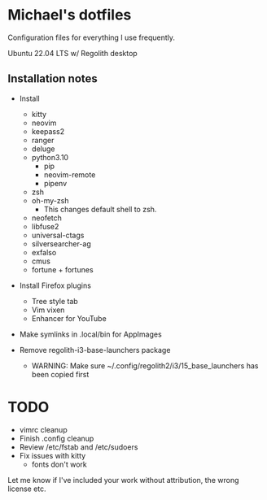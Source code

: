# Michael's dotfiles

Configuration files for everything I use frequently.

Ubuntu 22.04 LTS w/ Regolith desktop

## Installation notes

* Install
  - kitty
  - neovim
  - keepass2
  - ranger
  - deluge
  - python3.10
    + pip
    + neovim-remote
    + pipenv
  - zsh
  - oh-my-zsh
    + This changes default shell to zsh.
  - neofetch
  - libfuse2
  - universal-ctags
  - silversearcher-ag
  - exfalso
  - cmus
  - fortune + fortunes

* Install Firefox plugins
  - Tree style tab
  - Vim vixen
  - Enhancer for YouTube

* Make symlinks in .local/bin for AppImages

* Remove regolith-i3-base-launchers package
  - WARNING: Make sure ~/.config/regolith2/i3/15_base_launchers has been copied first

# TODO
* vimrc cleanup
* Finish .config cleanup
* Review /etc/fstab and /etc/sudoers
* Fix issues with kitty
  - fonts don't work

Let me know if I've included your work without attribution, the wrong license etc.
